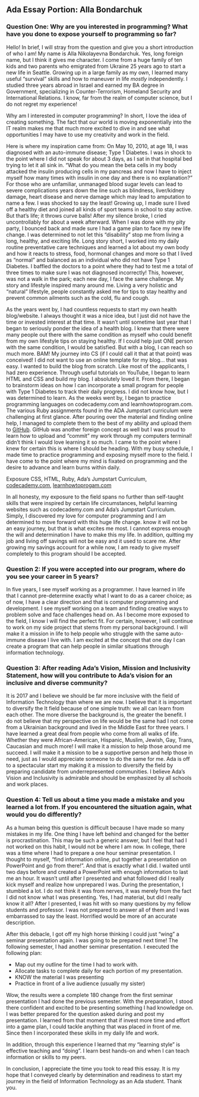 ## Ada Essay Portion: Alla Bondarchuk

### Question One: Why are you interested in programming? What have you done to expose yourself to programming so far?

Hello! In brief, I will stray from the question and give you a short introduction of who I am! My name is Alla Nikolayevna Bondarchuk. Yes, long foreign name, but I think it gives me character. I come from a huge family of ten kids and two parents who emigrated from Ukraine 25 years ago to start a new life in Seattle. Growing up in a large family as my own, I learned many useful “survival” skills and how to maneuver in life _mostly_ independently. I studied three years abroad in Israel and earned my BA degree in Government, specializing in Counter-Terrorism, Homeland Security and International Relations. I know, far from the realm of computer science, but I do not regret my experience!

Why am I interested in computer programming? In short, I love the idea of creating something. The fact that our world is moving exponentially into the IT realm makes me that much more excited to dive in and see what opportunities I may have to use my creativity and work in the field.

Here is where my inspiration came from: On May 10, 2010, at age 18, I was diagnosed with an auto-immune disease; Type 1 Diabetes. I was in shock to the point where I did not speak for about 3 days, as I sat in that hospital bed trying to let it all sink in. “What do you mean the beta cells in my body attacked the insulin producing cells in my pancreas and now I have to inject myself how many times with insulin in one day and there is no explanation?”  For those who are unfamiliar, unmanaged blood sugar levels can lead to severe complications years down the line such as blindness, liver/kidney damage, heart disease and nerve damage which may lead to amputation to name a few. I was shocked to say the least! Growing up, I made sure I lived off a healthy diet and joined all kinds of sport teams in school to stay active. But that’s life; it throws curve balls! After my silence broke, I cried uncontrollably for about a week afterward. When I was done with my pity party, I bounced back and made sure I had a game plan to face my new life change. I was determined to not let this “disability” stop me from living a long, healthy, and exciting life. Long story short, I worked into my daily routine preventative care techniques and learned a lot about my own body and how it reacts to stress, food, hormonal changes and more so that I lived as “normal” and balanced as an individual who did not have Type 1 Diabetes. I baffled the doctors to a point where they had to test me a total of three times to make sure I was not diagnosed incorrectly! This, however, was not a walk in the park; each new day, I face the same challenge. My story and lifestyle inspired many around me. Living a very holistic and “natural” lifestyle, people constantly asked me for tips to stay healthy and prevent common ailments such as the cold, flu and cough.

As the years went by, I had countless requests to start my own health blog/website. I always thought it was a nice idea, but I just did not have the time or invested interest at that time. It wasn’t until sometime last year that I began to seriously ponder the idea of a health blog. I knew that there were many people out there with the same condition as myself who could benefit from my own lifestyle tips on staying healthy. If I could help just ONE person with the same condition, I would be satisfied. But with a blog, I can reach so much more. BAM! My journey into CS (if I could call it that at that point) was conceived! I did not want to use an online template for my blog… that was easy. I wanted to build the blog from scratch. Like most of the applicants, I had zero experience. Through useful tutorials on YouTube, I began to learn HTML and CSS and build my blog. I absolutely loved it. From there, I began to brainstorm ideas on how I can incorporate a small program for people with Type 1 Diabetes to track their daily progress. I did not know how, but I was determined to learn. As the weeks went by, I began to practice programming languages on codecademy.com and learnhowtoprogram.com. The various Ruby assignments found in the ADA Jumpstart curriculum were challenging at first glance. After pouring over the material and finding online help, I managed to complete them to the best of my ability and upload them to [GitHub](www.github.com). GitHub was another foreign concept as well but I was proud to learn how to upload and “commit” my work through my computers terminal! didn’t think I would love learning it so much.  I came to the point where I knew for certain this is where I should be heading. With my busy schedule, I made time to practice programming and exposing myself more to the field. I have come to the point where my mind is fixated on programming and the desire to advance and learn burns within daily.

Exposure  CSS, HTML, Ruby, Ada’s Jumpstart Curriculum, [codecademy.com](www.codecademy.com), [learnhowtoprogam.com](www.learnhowtoprogram.com)

In all honesty, my exposure to the field spans no further than self-taught skills that were inspired by certain life circumstances, helpful learning websites such as codecademy.com and Ada’s Jumpstart Curriculum.  Simply, I discovered my love for computer programming and I am determined to move forward with this huge life change.  know it will not be an easy journey, but that is what excites me most. I cannot express enough the will and determination I have to make this my life. In addition, quitting my job and living off savings will not be easy and it used to scare me. After growing my savings account for a while now, I am ready to give myself completely to this program should I be accepted.

### Question 2: If you were accepted into our program, where do you see your career in 5 years?

In five years, I see myself working as a programmer. I have learned in life that I cannot pre-determine exactly what I want to do as a career choice; as of now, I have a clear direction and that is computer programming and development. I see myself working on a team and finding creative ways to problem solve and face challenges head on. As I become more exposed to the field, I know I will find the perfect fit. For certain, however, I will continue to work on my side project that stems from my personal background. I will make it a mission in life to help people who struggle with the same auto-immune disease I live with. I am excited at the concept that one day I can create a program that can help people in similar situations through information technology.

### Question 3: After reading Ada’s Vision, Mission and Inclusivity Statement, how will you contribute to Ada’s vision for an inclusive and diverse community?

It is 2017 and I believe we should be far more inclusive with the field of Information Technology than where we are now. I believe that it is important to diversify the It field because of one simple truth: we all can learn from each other. The more diverse the background is, the greater the benefit. I do not believe that my perspective on life would be the same had I not come from a Ukrainian background and lived in the Middle East for three years. I have learned a great deal from people who come from all walks of life. Whether they were African-American, Hispanic, Muslim, Jewish, Gay, Trans, Caucasian and much more! I will make it a mission to help those around me succeed. I will make it a mission to be a supportive person and help those in need, just as I would appreciate someone to do the same for me. Ada is off to a spectacular start my making it a mission to diversify the field by preparing candidate from underrepresented communities. I believe Ada’s Vision and Inclusivity is admirable and should be emphasized by all schools and work places.

### Question 4: Tell us about a time you made a mistake and you learned a lot from. If you encountered the situation again, what would you do differently?

As a human being this question is difficult because I have made so many mistakes in my life. One thing I have left behind and changed for the better is procrastination. This may be such a generic answer, but I feel that had I not worked on this habit, I would not be where I am now.
In college, there was a time where I had to prepare a one hour seminar presentation. I thought to myself, “find information online, put together a presentation on PowerPoint and go from there!”. And that is exactly what I did. I waited until two days before and created a PowerPoint with enough information to last me an hour. It wasn’t until after I presented and what followed did I really kick myself and realize how unprepared I was. During the presentation, I stumbled a lot. I do not think it was from nerves, it was merely from the fact I did not know what I was presenting. Yes, I had material, but did I really know it all? After I presented, I was hit with so many questions by my fellow students and professor. I was not prepared to answer all of them and I was embarrassed to say the least. Horrified would be more of an accurate description.

After this debacle, I got off my high horse thinking I could just “wing” a seminar presentation again. I was going to be prepared next time! The following semester, I had another seminar presentation. I executed the following plan:
  * Map out my outline for the time I had to work with.
  * Allocate tasks to complete daily for each portion of my presentation.
  * KNOW the material I was presenting
  * Practice in front of a live audience (usually my sister)

Wow, the results were a complete 180 change from the first seminar presentation I had done the previous semester. With the preparation, I stood there confident and excited to be presenting something I had knowledge on. I was better prepared for the question asked during and post my presentation. I learned from that moment that if invest more time and effort into a game plan, I could tackle anything that was placed in front of me. Since then I incorporated these skills in my daily life and work.

In addition, through this experience I learned that my “learning style” is effective teaching and “doing”. I learn best hands-on and when I can teach information or skills to my peers.

In conclusion, I appreciate the time you took to read this essay. It is my hope that I conveyed clearly by determination and readiness to start my journey in the field of Information Technology as an Ada student. Thank you.
